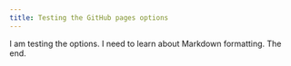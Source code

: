 ```yaml
---
title: Testing the GitHub pages options
---
```


I am testing the options.
I need to learn about Markdown formatting.
The end.
